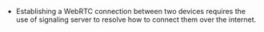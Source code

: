 - Establishing a WebRTC connection between two devices requires the use of signaling server to resolve how to connect them over the internet.